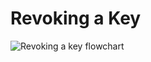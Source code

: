 # Revoking a Key 

![Revoking a key flowchart](https://cdn.rawgit.com/Argonne-National-Laboratory/meg-server/master/docs/images/Revoking-a-Key.svg)
